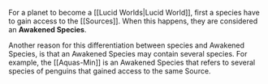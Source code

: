 For a planet to become a [[Lucid Worlds|Lucid World]], first a species have to gain access to the [[Sources]]. When this happens, they are considered an **Awakened Species**.

Another reason for this differentiation between species and Awakened Species, is that an Awakened Species may contain several species. For example, the [[Aquas-Min]] is an Awakened Species that refers to several species of penguins that gained access to the same Source.